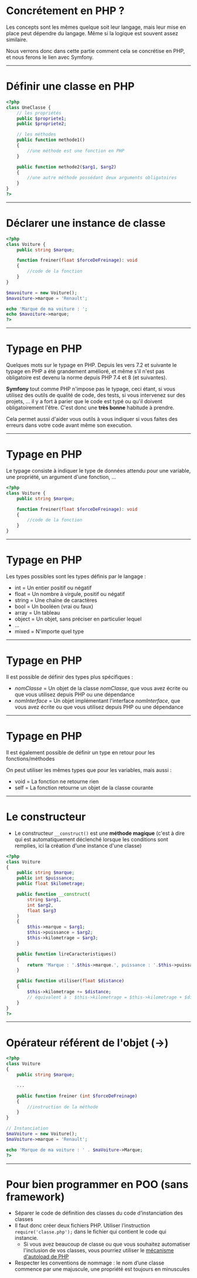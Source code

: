 # Concrétement en PHP ?

Les concepts sont les mêmes quelque soit leur langage, mais leur mise en place peut dépendre du langage. Même si la logique est souvent assez similaire.

Nous verrons donc dans cette partie comment cela se concrétise en PHP, et nous ferons le lien avec Symfony.

---

# Définir une classe en PHP

```php [2,17|4-5|8-11|13-16]
<?php
class UneClasse {
    // les propriétés
    public $propriete1;
    public $propriete2;

    // les méthodes
    public function methode1() 
    {
        //une méthode est une fonction en PHP
    }

    public function methode2($arg1, $arg2) 
    {
        //une autre méthode possédant deux arguments obligatoires
    }
}
?>
```

---

# Déclarer une instance de classe

```php [2-9|3|5|11|12|14-15]
<?php
class Voiture {
    public string $marque;

    function freiner(float $forceDeFreinage): void 
    {
        //code de la fonction
    }
}

$mavoiture = new Voiture();
$mavoiture->marque = 'Renault';

echo 'Marque de ma voiture : ';
echo $mavoiture->marque;
?>
```

---

# Typage en PHP

Quelques mots sur le typage en PHP. Depuis les vers 7.2 et suivante le typage en PHP a été grandement amélioré, et même s'il n'est pas obligatoire est devenu la norme depuis PHP 7.4 et 8 (et suivantes).

**Symfony** tout comme PHP n'impose pas le typage, ceci étant, si vous utilisez des outils de qualité de code, des tests, si vous intervenez sur des projets, ... il y a fort à parier que le code est typé ou qu'il doivent obligatoirement l'être. C'est donc une **très bonne** habitude à prendre.

Cela permet aussi d'aider vous outils à vous indiquer si vous faites des erreurs dans votre code avant même son execution.

---

# Typage en PHP

Le typage consiste à indiquer le type de données attendu pour une variable, une propriété, un argument d'une fonction, ...

```php
<?php
class Voiture {
    public string $marque;

    function freiner(float $forceDeFreinage): void 
    {
        //code de la fonction
    }
}
```

---

# Typage en PHP

Les types possibles sont les types définis par le langage :

* int = Un entier positif ou négatif
* float = Un nombre à virgule, positif ou négatif
* string = Une chaîne de caractères
* bool = Un booléen (vrai ou faux)
* array = Un tableau
* object = Un objet, sans préciser en particulier lequel
* ...
* mixed = N'importe quel type

---

# Typage en PHP

Il est possible de définir des types plus spécifiques :

* _nomClasse_ = Un objet de la classe _nomClasse_, que vous avez écrite ou que vous utilisez depuis PHP ou une dépendance
* _nomInterface_ = Un objet implémentant l'interface _nomInterface_, que vous avez écrite ou que vous utilisez depuis PHP ou une dépendance

---

# Typage en PHP

Il est également possible de définir un type en retour pour les fonctions/méthodes

On peut utiliser les mêmes types que pour les variables, mais aussi :

* void = La fonction ne retourne rien
* self = La fonction retourne un objet de la classe courante

---

# Le constructeur

* Le constructeur `__construct()` est une **méthode magique** (c'est à dire qui est automatiquement déclenché lorsque les conditions sont remplies, ici la création d'une instance d'une classe)

```php [1-30|8-17]
<?php
class Voiture
{
    public string $marque;
    public int $puissance;
    public float $kilometrage;

    public function __construct(
        string $arg1,
        int $arg2,
        float $arg3
    ) 
    {
        $this->marque = $arg1;
        $this->puissance = $arg2;
        $this->kilometrage = $arg3;
    }

    public function lireCaracteristiques() 
    {
        return 'Marque : '.$this->marque.', puissance : '.$this->puissance.', kilométrage : '.$this->kilometrage;
    }

    public function utiliser(float $distance)
    {
        $this->kilometrage += $distance;
        // équivalent à : $this->kilometrage = $this->kilometrage + $distance;
    }
}
?>
```

---

# Opérateur référent de l'objet (->)

```php [1-19|16]
<?php
class Voiture 
{
    public string $marque;

    ...

    public function freiner (int $forceDeFreinage)
    {
        //instruction de la méthode
    }
}

// Instanciation
$maVoiture = new Voiture();
$maVoiture->marque = 'Renault';

echo 'Marque de ma voiture : ' . $maVoiture->Marque;
?>
```

---

# Pour bien programmer en POO (sans framework)

* Séparer le code de définition des classes du code d’instanciation des classes
* Il faut donc créer deux fichiers PHP. Utiliser l’instruction `require('classe.php');` dans le fichier qui contient le code qui instancie.
  * Si vous avez beaucoup de classe ou que vous souhaitez automatiser l'inclusion de vos classes, vous pourriez utiliser le [mécanisme d'autoload de PHP](https://www.php.net/manual/fr/language.oop5.autoload.php) 
* Respecter les conventions de nommage : le nom d’une classe commence par une majuscule, une propriété est toujours en minuscules
